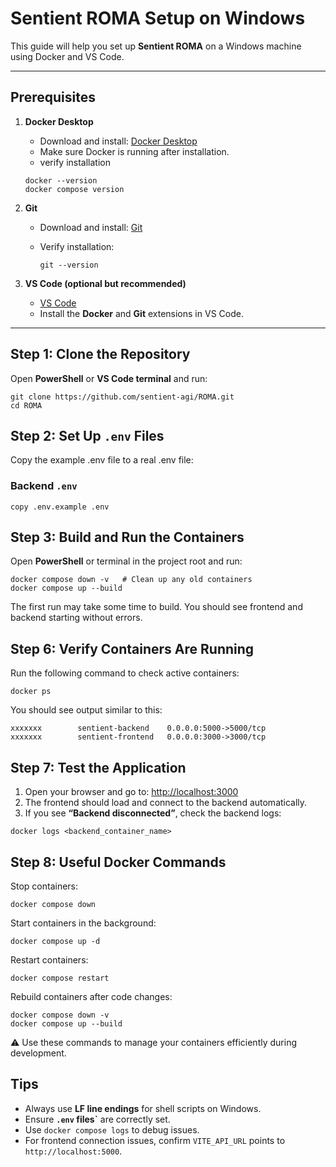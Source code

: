 # Sentient ROMA Setup on Windows

This guide will help you set up **Sentient ROMA** on a Windows machine using Docker and VS Code.

---

## Prerequisites

1. **Docker Desktop**
   - Download and install: [Docker Desktop](https://www.docker.com/products/docker-desktop)
   - Make sure Docker is running after installation.
   - verify installation
   ```
   docker --version
   docker compose version
   ```

2. **Git**
   - Download and install: [Git](https://git-scm.com/downloads)
   - Verify installation:

     ```
     git --version
     ```

3. **VS Code (optional but recommended)**
   - [VS Code](https://code.visualstudio.com/)
   - Install the **Docker** and **Git** extensions in VS Code.

---

## Step 1: Clone the Repository

Open **PowerShell** or **VS Code terminal** and run:

```
git clone https://github.com/sentient-agi/ROMA.git
cd ROMA
 ```

## Step 2: Set Up `.env` Files

Copy the example .env file to a real .env file:

### Backend `.env`

```
copy .env.example .env
 ```

## Step 3: Build and Run the Containers

Open **PowerShell** or terminal in the project root and run:

```
docker compose down -v   # Clean up any old containers
docker compose up --build
 ```
The first run may take some time to build.
You should see frontend and backend starting without errors.

## Step 6: Verify Containers Are Running

Run the following command to check active containers:

```
docker ps
```
You should see output similar to this:
```CONTAINER ID   IMAGE               PORTS
xxxxxxx        sentient-backend    0.0.0.0:5000->5000/tcp
xxxxxxx        sentient-frontend   0.0.0.0:3000->3000/tcp
```

## Step 7: Test the Application

1. Open your browser and go to: [http://localhost:3000](http://localhost:3000)
2. The frontend should load and connect to the backend automatically.
3. If you see **“Backend disconnected”**, check the backend logs:

```
docker logs <backend_container_name>
```


## Step 8: Useful Docker Commands

Stop containers:

```
docker compose down
```
Start containers in the background:
```
docker compose up -d
```

Restart containers:
```
docker compose restart
```

Rebuild containers after code changes:
```
docker compose down -v
docker compose up --build
```

⚠️ Use these commands to manage your containers efficiently during development.

## Tips

- Always use **LF line endings** for shell scripts on Windows.
- Ensure **`.env` files`** are correctly set.
- Use `docker compose logs` to debug issues.
- For frontend connection issues, confirm `VITE_API_URL` points to `http://localhost:5000`.


